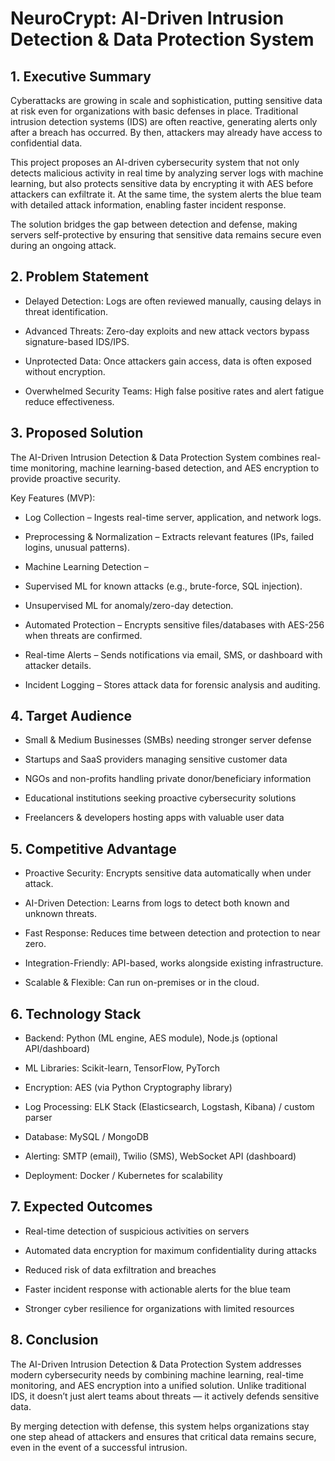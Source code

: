# NeuroCrypt: AI-Driven Intrusion Detection & Data Protection System

## 1. Executive Summary

Cyberattacks are growing in scale and sophistication, putting sensitive data at risk even for organizations with basic defenses in place. Traditional intrusion detection systems (IDS) are often reactive, generating alerts only after a breach has occurred. By then, attackers may already have access to confidential data.

This project proposes an AI-driven cybersecurity system that not only detects malicious activity in real time by analyzing server logs with machine learning, but also protects sensitive data by encrypting it with AES before attackers can exfiltrate it. At the same time, the system alerts the blue team with detailed attack information, enabling faster incident response.

The solution bridges the gap between detection and defense, making servers self-protective by ensuring that sensitive data remains secure even during an ongoing attack.

## 2. Problem Statement

- Delayed Detection: Logs are often reviewed manually, causing delays in threat identification.

- Advanced Threats: Zero-day exploits and new attack vectors bypass signature-based IDS/IPS.

- Unprotected Data: Once attackers gain access, data is often exposed without encryption.

- Overwhelmed Security Teams: High false positive rates and alert fatigue reduce effectiveness.

## 3. Proposed Solution

The AI-Driven Intrusion Detection & Data Protection System combines real-time monitoring, machine learning-based detection, and AES encryption to provide proactive security.

Key Features (MVP):

- Log Collection – Ingests real-time server, application, and network logs.

- Preprocessing & Normalization – Extracts relevant features (IPs, failed logins, unusual patterns).

- Machine Learning Detection –

- Supervised ML for known attacks (e.g., brute-force, SQL injection).

- Unsupervised ML for anomaly/zero-day detection.

- Automated Protection – Encrypts sensitive files/databases with AES-256 when threats are confirmed.

- Real-time Alerts – Sends notifications via email, SMS, or dashboard with attacker details.

- Incident Logging – Stores attack data for forensic analysis and auditing.

## 4. Target Audience

- Small & Medium Businesses (SMBs) needing stronger server defense

- Startups and SaaS providers managing sensitive customer data

- NGOs and non-profits handling private donor/beneficiary information

- Educational institutions seeking proactive cybersecurity solutions

- Freelancers & developers hosting apps with valuable user data

## 5. Competitive Advantage

- Proactive Security: Encrypts sensitive data automatically when under attack.

- AI-Driven Detection: Learns from logs to detect both known and unknown threats.

- Fast Response: Reduces time between detection and protection to near zero.

- Integration-Friendly: API-based, works alongside existing infrastructure.

- Scalable & Flexible: Can run on-premises or in the cloud.

## 6. Technology Stack

- Backend: Python (ML engine, AES module), Node.js (optional API/dashboard)

- ML Libraries: Scikit-learn, TensorFlow, PyTorch

- Encryption: AES (via Python Cryptography library)

- Log Processing: ELK Stack (Elasticsearch, Logstash, Kibana) / custom parser

- Database: MySQL / MongoDB

- Alerting: SMTP (email), Twilio (SMS), WebSocket API (dashboard)

- Deployment: Docker / Kubernetes for scalability

## 7. Expected Outcomes

- Real-time detection of suspicious activities on servers

- Automated data encryption for maximum confidentiality during attacks

- Reduced risk of data exfiltration and breaches

- Faster incident response with actionable alerts for the blue team

- Stronger cyber resilience for organizations with limited resources

## 8. Conclusion

The AI-Driven Intrusion Detection & Data Protection System addresses modern cybersecurity needs by combining machine learning, real-time monitoring, and AES encryption into a unified solution. Unlike traditional IDS, it doesn’t just alert teams about threats — it actively defends sensitive data.

By merging detection with defense, this system helps organizations stay one step ahead of attackers and ensures that critical data remains secure, even in the event of a successful intrusion.
